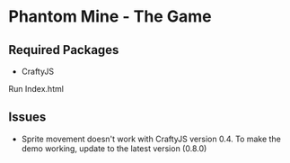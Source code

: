 # Phantom Mine - The Game

## Required Packages
 * CraftyJS

Run Index.html

## Issues
 * Sprite movement doesn't work with CraftyJS version 0.4. To make the demo working, update to the latest version
   (0.8.0)
